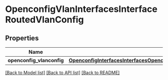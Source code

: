 # OpenconfigVlanInterfacesInterfaceRoutedVlanConfig

## Properties
Name | Type | Description | Notes
------------ | ------------- | ------------- | -------------
**openconfig_vlanconfig** | [**OpenconfigInterfacesInterfacesOpenconfiginterfacesinterfacesOpenconfigvlanroutedvlanConfig**](OpenconfigInterfacesInterfacesOpenconfiginterfacesinterfacesOpenconfigvlanroutedvlanConfig.md) |  | [optional] 

[[Back to Model list]](../README.md#documentation-for-models) [[Back to API list]](../README.md#documentation-for-api-endpoints) [[Back to README]](../README.md)


